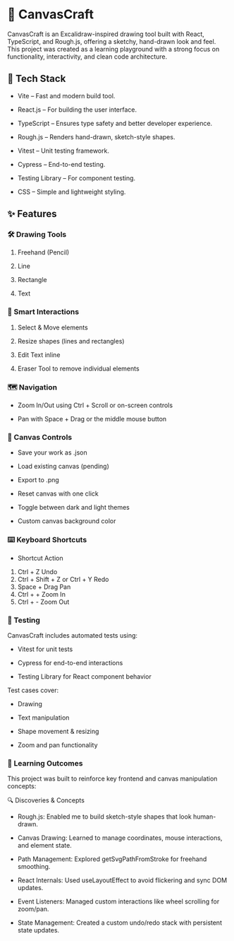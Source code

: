 # 🎨 CanvasCraft
CanvasCraft is an Excalidraw-inspired drawing tool built with React, TypeScript, and Rough.js, offering a sketchy, hand-drawn look and feel. This project was created as a learning playground with a strong focus on functionality, interactivity, and clean code architecture.

## 🚀 Tech Stack
- Vite – Fast and modern build tool.

- React.js – For building the user interface.

- TypeScript – Ensures type safety and better developer experience.

- Rough.js – Renders hand-drawn, sketch-style shapes.

- Vitest – Unit testing framework.

- Cypress – End-to-end testing.

- Testing Library – For component testing.

- CSS – Simple and lightweight styling.

## ✨ Features
### 🛠️ Drawing Tools
1. Freehand (Pencil)

2. Line

3. Rectangle

4. Text

### 🧠 Smart Interactions
1. Select & Move elements

2. Resize shapes (lines and rectangles)

3. Edit Text inline

4. Eraser Tool to remove individual elements

### 🗺️ Navigation
- Zoom In/Out using Ctrl + Scroll or on-screen controls

- Pan with Space + Drag or the middle mouse button

### 💾 Canvas Controls
- Save your work as .json

- Load existing canvas (pending)

- Export to .png

- Reset canvas with one click

- Toggle between dark and light themes

- Custom canvas background color

### ⌨️ Keyboard Shortcuts
- Shortcut	Action
1. Ctrl + Z	Undo
2. Ctrl + Shift + Z or Ctrl + Y	Redo
3. Space + Drag	Pan
4. Ctrl + +	Zoom In
5. Ctrl + -	Zoom Out

### 🧪 Testing
CanvasCraft includes automated tests using:

- Vitest for unit tests

- Cypress for end-to-end interactions

- Testing Library for React component behavior

Test cases cover:

- Drawing

- Text manipulation

- Shape movement & resizing

- Zoom and pan functionality

### 🧠 Learning Outcomes
This project was built to reinforce key frontend and canvas manipulation concepts:

🔍 Discoveries & Concepts
- Rough.js: Enabled me to build sketch-style shapes that look human-drawn.

- Canvas Drawing: Learned to manage coordinates, mouse interactions, and element state.

- Path Management: Explored getSvgPathFromStroke for freehand smoothing.

- React Internals: Used useLayoutEffect to avoid flickering and sync DOM updates.

- Event Listeners: Managed custom interactions like wheel scrolling for zoom/pan.

- State Management: Created a custom undo/redo stack with persistent state updates.

